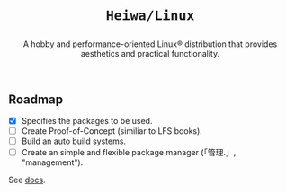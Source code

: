# <p align="center">`Heiwa/Linux`</p>
<p align="center">A hobby and performance-oriented Linux® distribution that provides aesthetics and practical functionality.</p>

<br>

## Roadmap
- [x] Specifies the packages to be used.
- [ ] Create Proof-of-Concept (similiar to LFS books).
- [ ] Build an auto build systems.
- [ ] Create an simple and flexible package manager (「管理.」, "management").

See [docs](./docs).
